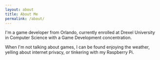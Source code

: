```yaml
---
layout: about
title: About Me
permalink: /about/
---
```


<p>I'm a game developer from Orlando, currently enrolled at Drexel University in Computer Science with a Game Development concentration.</p>

<p>When I'm not talking about games, I can be found enjoying the weather, yelling about internet privacy, or tinkering with my Raspberry Pi.</p>